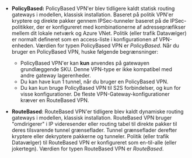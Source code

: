 - **PolicyBased:** PolicyBased VPN'er blev tidligere kaldt statisk routing gateways i modellen, klassisk installation. Baseret på politik VPN'er kryptere og direkte pakker gennem IPSec-tunneler baseret på de IPSec-politikker, der er konfigureret med kombinationerne af adressepræfikser mellem dit lokale netværk og Azure VNet. Politik (eller trafik Datavælger) er normalt defineret som en access-liste i konfigurationen af VPN-enheden. Værdien for typen PolicyBased VPN er *PolicyBased*. Når du bruger en PolicyBased VPN, huske følgende begrænsninger:

    - PolicyBased VPN'er kan **kun** anvendes på gatewayen grundlæggende SKU. Denne VPN-type er ikke kompatibel med andre gateway lagerenheder.
    - Du kan have kun 1 tunnel, når du bruger en PolicyBased VPN.
    - Du kan kun bruge PolicyBased VPN til S2S forbindelser, og kun for visse konfigurationer. De fleste VPN-Gateway-konfigurationer kræver en RouteBased VPN.

- **RouteBased**: RouteBased VPN'er tidligere blev kaldt dynamiske routing gateways i modellen, klassisk installation. RouteBased VPN bruger "omdirigerer" i IP videresender eller routing tabel til direkte pakker til deres tilsvarende tunnel grænseflader. Tunnel grænseflader derefter kryptere eller dekryptere pakkerne og tunneler. Politik (eller trafik Datavælger) til RouteBased VPN er konfigureret som en-til-alle (eller jokertegn). Værdien for typen RouteBased VPN er *RouteBased*.